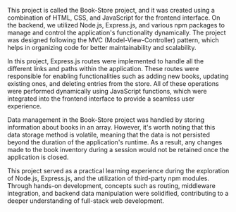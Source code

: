 This project is called the Book-Store project, and it was created using a combination of HTML, CSS, and JavaScript for the frontend interface. 
On the backend, we utilized Node.js, Express.js, and various npm packages to manage and control the application's functionality dynamically.
The project was designed following the MVC (Model-View-Controller) pattern, which helps in organizing code for better maintainability and scalability.

In this project, Express.js routes were implemented to handle all the different links and paths within the application. 
These routes were responsible for enabling functionalities such as adding new books, updating existing ones, and deleting entries from the store. 
All of these operations were performed dynamically using JavaScript functions, which were integrated into the frontend interface to provide a seamless user experience.

Data management in the Book-Store project was handled by storing information about books in an array. 
However, it's worth noting that this data storage method is volatile, meaning that the data is not persisted beyond the duration of the application's runtime. 
As a result, any changes made to the book inventory during a session would not be retained once the application is closed.

This project served as a practical learning experience during the exploration of Node.js, Express.js, and the utilization of third-party npm modules.
Through hands-on development, concepts such as routing, middleware integration, and backend data manipulation were solidified, contributing to a deeper understanding of full-stack web development.
